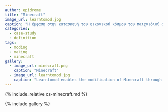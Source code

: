 ```yaml
---
author: epidrome
title: "Minecraft"
image_url: learntomod.jpg
caption: "Η έμφαση στην κατασκευή του εικονικού κόσμου του παιχνιδιού από τους τελικούς χρήστες βασίζεται σε μια συμμετοχική φιλοσοφία που είναι εντελώς διαφορετική από την παροχή μιας προκατασκευασμένης εμπειρίας, όπως είναι το σύνηθες στα περισσότερα βιντεο-παιχνίδια."
categories:
  - case-study
  - definition
tags:
  - moding
  - making
  - minecraft
gallery:
  - image_url: minecraft.png
    caption: "Minecraft"
  - image_url: learntomod.jpg
    caption: "Learntomod enables the modification of Minecraft through an accessible blocks-based programming language"
---
```


{% include_relative cs-minecraft.md %}

{% include gallery %}
